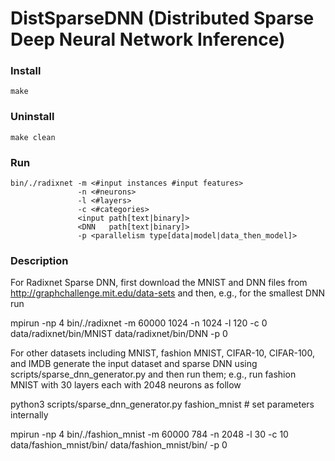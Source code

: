 # DistSparseDNN (Distributed Sparse Deep Neural Network Inference)
### Install
    make
### Uninstall
    make clean
### Run
    bin/./radixnet -m <#input instances #input features>
                   -n <#neurons>
                   -l <#layers>
                   -c <#categories>
                   <input path[text|binary]>
                   <DNN   path[text|binary]>
                   -p <parallelism type[data|model|data_then_model]>

### Description

For Radixnet Sparse DNN, first download the MNIST and DNN files from http://graphchallenge.mit.edu/data-sets and then, e.g., for the smallest DNN run

mpirun -np 4 bin/./radixnet -m 60000 1024 -n 1024 -l 120 -c 0 data/radixnet/bin/MNIST data/radixnet/bin/DNN -p 0

For other datasets including MNIST, fashion MNIST, CIFAR-10, CIFAR-100, and IMDB generate the input dataset and sparse DNN using scripts/sparse_dnn_generator.py and then run them; e.g., run fashion MNIST with 30 layers each with 2048 neurons as follow

python3 scripts/sparse_dnn_generator.py fashion_mnist # set parameters internally

mpirun -np 4 bin/./fashion_mnist -m 60000 784 -n 2048 -l 30 -c 10 data/fashion_mnist/bin/ data/fashion_mnist/bin/ -p 0

